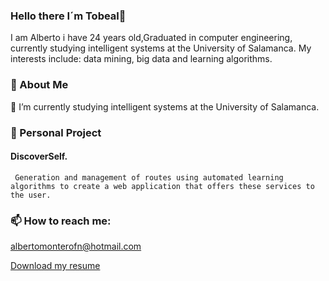 ### Hello there I´m Tobeal👋
I am Alberto i have 24 years old,Graduated in computer engineering, currently studying intelligent systems at the University of Salamanca. 
My interests include: data mining, big data and learning algorithms.
### 👦 About Me
   📓 I’m currently studying intelligent systems at the University of Salamanca.
   
### 📝 Personal Project
 #### DiscoverSelf.
     Generation and management of routes using automated learning algorithms to create a web application that offers these services to the user.
    
 ### 📫 How to reach me: 
   albertomonterofn@hotmail.com
   
  [Download my resume](https://github.com/tobeal/tobeal/blob/master/Resume..pdf)
  
<!--
**tobeal/tobeal** is a ✨ _special_ ✨ repository because its `README.md` (this file) appears on your GitHub profile.




-->
